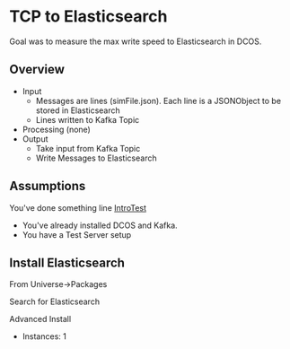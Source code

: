 # TCP to Elasticsearch

Goal was to measure the max write speed to Elasticsearch in DCOS.  

## Overview
- Input
  - Messages are lines (simFile.json). Each line is a JSONObject to be stored in Elasticsearch
  - Lines written to Kafka Topic
- Processing (none)
- Output
  - Take input from Kafka Topic 
  - Write Messages to Elasticsearch

## Assumptions

You've done something line [IntroTest](IntroTest.md)
- You've already installed DCOS and Kafka. 
- You have a Test Server setup

## Install Elasticsearch

From Universe->Packages

Search for Elasticsearch

Advanced Install 
- Instances: 1



